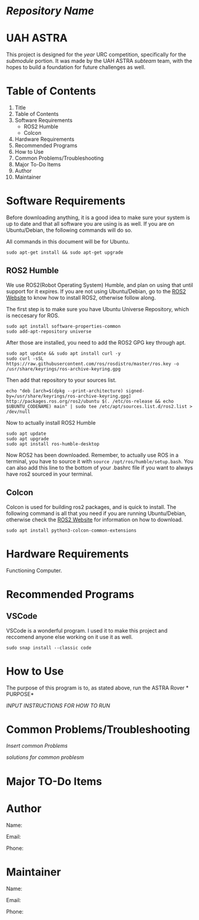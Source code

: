 # *Repository Name*
# UAH ASTRA 

This project is designed for the *year* URC competition, specifically for the *submodule* portion. It was made by the UAH ASTRA *subteam* team, with the hopes to build a foundation for future challenges as well. 

# Table of Contents
1. Title
2. Table of Contents
3. Software Requirements
   - ROS2 Humble
   - Colcon
4. Hardware Requirements
5. Recommended Programs
6. How to Use
7. Common Problems/Troubleshooting
8. Major To-Do Items
9. Author 
10. Maintainer

# Software Requirements 
Before downloading anything, it is a good idea to make sure your system is up to date and that all software you are using is as well. If you are on Ubuntu/Debian, the following commands will do so. 

All commands in this document will be for Ubuntu.

```
sudo apt-get install && sudo apt-get upgrade
```

## ROS2 Humble
We use ROS2(Robot Operating System) Humble, and plan on using that until support for it expires. If you are not using Ubuntu/Debian, go to the [ROS2 Website](https://docs.ros.org/en/humble/Installation/Ubuntu-Install-Debians.html) to know how to install ROS2, otherwise follow along.

The first step is to make sure you have Ubuntu Universe Repository, which is neccesary for ROS.

```
sudo apt install software-properties-common
sudo add-apt-repository universe
```

After those are installed, you need to add the ROS2 GPG key through apt.

```
sudo apt update && sudo apt install curl -y
sudo curl -sSL https://raw.githubusercontent.com/ros/rosdistro/master/ros.key -o /usr/share/keyrings/ros-archive-keyring.gpg
```

Then add that repository to your sources list. 

```
echo "deb [arch=$(dpkg --print-architecture) signed-by=/usr/share/keyrings/ros-archive-keyring.gpg] http://packages.ros.org/ros2/ubuntu $(. /etc/os-release && echo $UBUNTU_CODENAME) main" | sudo tee /etc/apt/sources.list.d/ros2.list > /dev/null
```

Now to actually install ROS2 Humble

```
sudo apt update
sudo apt upgrade
sudo apt install ros-humble-desktop
```

Now ROS2 has been downloaded. Remember, to actually use ROS in a terminal, you have to source it with `source /opt/ros/humble/setup.bash`. You can also add this line to the bottom of your .bashrc file if you want to always have ros2 sourced in your terminal.

## Colcon
Colcon is used for building ros2 packages, and is quick to install. The following command is all that you need if you are running Ubuntu/Debian, otherwise check the [ROS2 Website](https://docs.ros.org/en/humble/Installation/Ubuntu-Install-Debians.html) for information on how to download.

```
sudo apt install python3-colcon-common-extensions
```


# Hardware Requirements 
Functioning Computer.

# Recommended Programs

## VSCode
VSCode is a wonderful program. I used it to make this project and reccomend anyone else working on it use it as well. 

```
sudo snap install --classic code
```

# How to Use
The purpose of this program is to, as stated above, run the ASTRA Rover * PURPOSE*

*INPUT INSTRUCTIONS FOR HOW TO RUN*


# Common Problems/Troubleshooting

*Insert common Problems*

*solutions for common problesm*

# Major TO-Do Items


# Author

Name: 

Email: 

Phone: 

# Maintainer

Name: 

Email: 

Phone: 
